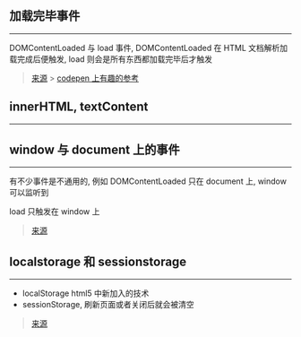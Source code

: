 ## 加载完毕事件

---

DOMContentLoaded 与 load 事件, DOMContentLoaded 在 HTML 文档解析加载完成后便触发, load 则会是所有东西都加载完毕后才触发

> [来源](https://zhuanlan.zhihu.com/p/25876048) > [codepen 上有趣的参考](https://codepen.io/LukeAskew/pen/LnJsE)

## innerHTML, textContent

---

## window 与 document 上的事件

---

有不少事件是不通用的, 例如 DOMContentLoaded 只在 document 上, window 可以监听到

load 只触发在 window 上

> [来源](https://stackoverflow.com/questions/12045440/difference-between-document-addeventlistener-and-window-addeventlistener)

## localstorage 和 sessionstorage

---

- localStorage html5 中新加入的技术
- sessionStorage, 刷新页面或者关闭后就会被清空

> [来源](https://jerryzou.com/posts/cookie-and-web-storage/)

